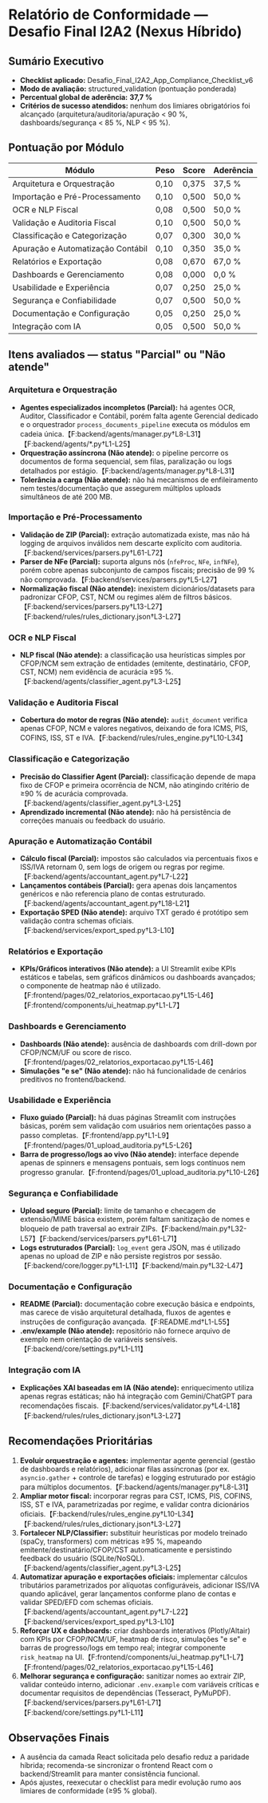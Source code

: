 # Relatório de Conformidade — Desafio Final I2A2 (Nexus Híbrido)

## Sumário Executivo
- **Checklist aplicado:** Desafio_Final_I2A2_App_Compliance_Checklist_v6
- **Modo de avaliação:** structured_validation (pontuação ponderada)
- **Percentual global de aderência:** **37,7 %**
- **Critérios de sucesso atendidos:** nenhum dos limiares obrigatórios foi alcançado (arquitetura/auditoria/apuração < 90 %, dashboards/segurança < 85 %, NLP < 95 %).

## Pontuação por Módulo
| Módulo | Peso | Score | Aderência |
| --- | --- | --- | --- |
| Arquitetura e Orquestração | 0,10 | 0,375 | 37,5 % |
| Importação e Pré-Processamento | 0,10 | 0,500 | 50,0 % |
| OCR e NLP Fiscal | 0,08 | 0,500 | 50,0 % |
| Validação e Auditoria Fiscal | 0,10 | 0,500 | 50,0 % |
| Classificação e Categorização | 0,07 | 0,300 | 30,0 % |
| Apuração e Automatização Contábil | 0,10 | 0,350 | 35,0 % |
| Relatórios e Exportação | 0,08 | 0,670 | 67,0 % |
| Dashboards e Gerenciamento | 0,08 | 0,000 | 0,0 % |
| Usabilidade e Experiência | 0,07 | 0,250 | 25,0 % |
| Segurança e Confiabilidade | 0,07 | 0,500 | 50,0 % |
| Documentação e Configuração | 0,05 | 0,250 | 25,0 % |
| Integração com IA | 0,05 | 0,500 | 50,0 % |

## Itens avaliados — status "Parcial" ou "Não atende"
### Arquitetura e Orquestração
- **Agentes especializados incompletos (Parcial):** há agentes OCR, Auditor, Classificador e Contábil, porém falta agente Gerencial dedicado e o orquestrador `process_documents_pipeline` executa os módulos em cadeia única.【F:backend/agents/manager.py†L8-L31】【F:backend/agents/*.py†L1-L25】
- **Orquestração assíncrona (Não atende):** o pipeline percorre os documentos de forma sequencial, sem filas, paralização ou logs detalhados por estágio.【F:backend/agents/manager.py†L8-L31】
- **Tolerância a carga (Não atende):** não há mecanismos de enfileiramento nem testes/documentação que assegurem múltiplos uploads simultâneos de até 200 MB.

### Importação e Pré-Processamento
- **Validação de ZIP (Parcial):** extração automatizada existe, mas não há logging de arquivos inválidos nem descarte explícito com auditoria.【F:backend/services/parsers.py†L61-L72】
- **Parser de NFe (Parcial):** suporta alguns nós (`nfeProc`, `NFe`, `infNFe`), porém cobre apenas subconjunto de campos fiscais; precisão de 99 % não comprovada.【F:backend/services/parsers.py†L5-L27】
- **Normalização fiscal (Não atende):** inexistem dicionários/datasets para padronizar CFOP, CST, NCM ou regimes além de filtros básicos.【F:backend/services/parsers.py†L13-L27】【F:backend/rules/rules_dictionary.json†L3-L27】

### OCR e NLP Fiscal
- **NLP fiscal (Não atende):** a classificação usa heurísticas simples por CFOP/NCM sem extração de entidades (emitente, destinatário, CFOP, CST, NCM) nem evidência de acurácia ≥95 %.【F:backend/agents/classifier_agent.py†L3-L25】

### Validação e Auditoria Fiscal
- **Cobertura do motor de regras (Não atende):** `audit_document` verifica apenas CFOP, NCM e valores negativos, deixando de fora ICMS, PIS, COFINS, ISS, ST e IVA.【F:backend/rules/rules_engine.py†L10-L34】

### Classificação e Categorização
- **Precisão do Classifier Agent (Parcial):** classificação depende de mapa fixo de CFOP e primeira ocorrência de NCM, não atingindo critério de ≥90 % de acurácia comprovada.【F:backend/agents/classifier_agent.py†L3-L25】
- **Aprendizado incremental (Não atende):** não há persistência de correções manuais ou feedback do usuário.

### Apuração e Automatização Contábil
- **Cálculo fiscal (Parcial):** impostos são calculados via percentuais fixos e ISS/IVA retornam 0, sem logs de origem ou regras por regime.【F:backend/agents/accountant_agent.py†L7-L22】
- **Lançamentos contábeis (Parcial):** gera apenas dois lançamentos genéricos e não referencia plano de contas estruturado.【F:backend/agents/accountant_agent.py†L18-L21】
- **Exportação SPED (Não atende):** arquivo TXT gerado é protótipo sem validação contra schemas oficiais.【F:backend/services/export_sped.py†L3-L10】

### Relatórios e Exportação
- **KPIs/Gráficos interativos (Não atende):** a UI Streamlit exibe KPIs estáticos e tabelas, sem gráficos dinâmicos ou dashboards avançados; o componente de heatmap não é utilizado.【F:frontend/pages/02_relatorios_exportacao.py†L15-L46】【F:frontend/components/ui_heatmap.py†L1-L7】

### Dashboards e Gerenciamento
- **Dashboards (Não atende):** ausência de dashboards com drill-down por CFOP/NCM/UF ou score de risco.【F:frontend/pages/02_relatorios_exportacao.py†L15-L46】
- **Simulações "e se" (Não atende):** não há funcionalidade de cenários preditivos no frontend/backend.

### Usabilidade e Experiência
- **Fluxo guiado (Parcial):** há duas páginas Streamlit com instruções básicas, porém sem validação com usuários nem orientações passo a passo completas.【F:frontend/app.py†L1-L9】【F:frontend/pages/01_upload_auditoria.py†L5-L26】
- **Barra de progresso/logs ao vivo (Não atende):** interface depende apenas de spinners e mensagens pontuais, sem logs contínuos nem progresso granular.【F:frontend/pages/01_upload_auditoria.py†L10-L26】

### Segurança e Confiabilidade
- **Upload seguro (Parcial):** limite de tamanho e checagem de extensão/MIME básica existem, porém faltam sanitização de nomes e bloqueio de path traversal ao extrair ZIPs.【F:backend/main.py†L32-L57】【F:backend/services/parsers.py†L61-L71】
- **Logs estruturados (Parcial):** `log_event` gera JSON, mas é utilizado apenas no upload de ZIP e não persiste registros por sessão.【F:backend/core/logger.py†L1-L11】【F:backend/main.py†L32-L47】

### Documentação e Configuração
- **README (Parcial):** documentação cobre execução básica e endpoints, mas carece de visão arquitetural detalhada, fluxos de agentes e instruções de configuração avançada.【F:README.md†L1-L55】
- **.env/example (Não atende):** repositório não fornece arquivo de exemplo nem orientação de variáveis sensíveis.【F:backend/core/settings.py†L1-L11】

### Integração com IA
- **Explicações XAI baseadas em IA (Não atende):** enriquecimento utiliza apenas regras estáticas; não há integração com Gemini/ChatGPT para recomendações fiscais.【F:backend/services/validator.py†L4-L18】【F:backend/rules/rules_dictionary.json†L3-L27】

## Recomendações Prioritárias
1. **Evoluir orquestração e agentes:** implementar agente gerencial (gestão de dashboards e relatórios), adicionar filas assíncronas (por ex. `asyncio.gather` + controle de tarefas) e logging estruturado por estágio para múltiplos documentos.【F:backend/agents/manager.py†L8-L31】
2. **Ampliar motor fiscal:** incorporar regras para CST, ICMS, PIS, COFINS, ISS, ST e IVA, parametrizadas por regime, e validar contra dicionários oficiais.【F:backend/rules/rules_engine.py†L10-L34】【F:backend/rules/rules_dictionary.json†L3-L27】
3. **Fortalecer NLP/Classifier:** substituir heurísticas por modelo treinado (spaCy, transformers) com métricas ≥95 %, mapeando emitente/destinatário/CFOP/CST automaticamente e persistindo feedback do usuário (SQLite/NoSQL).【F:backend/agents/classifier_agent.py†L3-L25】
4. **Automatizar apuração e exportações oficiais:** implementar cálculos tributários parametrizados por alíquotas configuráveis, adicionar ISS/IVA quando aplicável, gerar lançamentos conforme plano de contas e validar SPED/EFD com schemas oficiais.【F:backend/agents/accountant_agent.py†L7-L22】【F:backend/services/export_sped.py†L3-L10】
5. **Reforçar UX e dashboards:** criar dashboards interativos (Plotly/Altair) com KPIs por CFOP/NCM/UF, heatmap de risco, simulações "e se" e barras de progresso/logs em tempo real; integrar componente `risk_heatmap` na UI.【F:frontend/components/ui_heatmap.py†L1-L7】【F:frontend/pages/02_relatorios_exportacao.py†L15-L46】
6. **Melhorar segurança e configuração:** sanitizar nomes ao extrair ZIP, validar conteúdo interno, adicionar `.env.example` com variáveis críticas e documentar requisitos de dependências (Tesseract, PyMuPDF).【F:backend/services/parsers.py†L61-L71】【F:backend/core/settings.py†L1-L11】

## Observações Finais
- A ausência da camada React solicitada pelo desafio reduz a paridade híbrida; recomenda-se sincronizar o frontend React com o backend/Streamlit para manter consistência funcional.
- Após ajustes, reexecutar o checklist para medir evolução rumo aos limiares de conformidade (≥95 % global).
